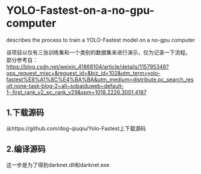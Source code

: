 # YOLO-Fastest-on-a-no-gpu-computer
describes the process to train a YOLO-Fastest model on a no-gpu computer

该项目以仅有三张训练集和一个类别的数据集来进行演示，仅为记录一下流程。
部分参考自：
https://blog.csdn.net/weixin_41868104/article/details/115795348?ops_request_misc=&request_id=&biz_id=102&utm_term=yolo-fastest%E8%A1%8C%E4%BA%BA&utm_medium=distribute.pc_search_result.none-task-blog-2~all~sobaiduweb~default-1-.first_rank_v2_pc_rank_v29&spm=1018.2226.3001.4187

## 1.下载源码
  从https://github.com/dog-qiuqiu/Yolo-Fastest上下载源码

## 2.编译源码
  这一步是为了得到darknet.dll和darknet.exe





























